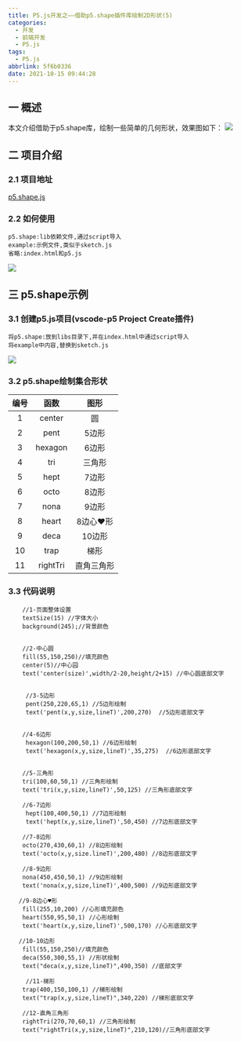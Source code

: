 ```yaml
---
title: P5.js开发之——借助p5.shape插件库绘制2D形状(5)
categories:
  - 开发
  - 前端开发
  - P5.js
tags:
  - P5.js
abbrlink: 5f6b0336
date: 2021-10-15 09:44:28
---
```

## 一 概述

本文介绍借助于p5.shape库，绘制一些简单的几何形状，效果图如下：
![][1]

<!--more-->

## 二 项目介绍

### 2.1 项目地址

[p5.shape.js](https://github.com/gaba5/p5.shape.js)

### 2.2 如何使用

```
p5.shape:lib依赖文件,通过script导入
example:示例文件,类似于sketch.js
省略:index.html和p5.js
```

![][2]

## 三 p5.shape示例
### 3.1 创建p5.js项目(vscode-p5 Project Create插件)
```
将p5.shape:放到libs目录下,并在index.html中通过script导入
将example中内容,替换到sketch.js
```

![][3]

### 3.2 p5.shape绘制集合形状

| 编号 |   函数   |    图形    |
| :--: | :------: | :--------: |
|  1   |  center  |     圆     |
|  2   |   pent   |   5边形    |
|  3   | hexagon  |   6边形    |
|  4   |   tri    |   三角形   |
|  5   |   hept   |   7边形    |
|  6   |   octo   |   8边形    |
|  7   |   nona   |   9边形    |
|  8   |  heart   |  8边心♥形  |
|  9   |   deca   |   10边形   |
|  10  |   trap   |    梯形    |
|  11  | rightTri | 直角三角形 |

### 3.3 代码说明

```
    //1-页面整体设置
    textSize(15) //字体大小
    background(245);//背景颜色
   
   
    //2-中心圆
    fill(55,150,250)//填充颜色
    center(5)//中心园
    text('center(size)',width/2-20,height/2+15) //中心圆底部文字


     //3-5边形
     pent(250,220,65,1) //5边形绘制
     text('pent(x,y,size,lineT)',200,270)  //5边形底部文字


    //4-6边形
     hexagon(100,200,50,1) //6边形绘制
     text('hexagon(x,y,size,lineT)',35,275)  //6边形底部文字


    //5-三角形
    tri(100,60,50,1) //三角形绘制
    text('tri(x,y,size,lineT)',50,125) //三角形底部文字

    //6-7边形
     hept(100,400,50,1) //7边形绘制
     text('hept(x,y,size,lineT)',50,450) //7边形底部文字

    //7-8边形
    octo(270,430,60,1) //8边形绘制
    text('octo(x,y,size.lineT)',200,480) //8边形底部文字

    //8-9边形
    nona(450,450,50,1) //9边形绘制
    text('nona(x,y,size,lineT)',400,500) //9边形底部文字

   //9-8边心♥形
    fill(255,10,200) //心形填充颜色
    heart(550,95,50,1) //心形绘制
    text('heart(x,y,size,lineT)',500,170) //心形底部文字

   //10-10边形
    fill(55,150,250)//填充颜色
    deca(550,300,55,1) //形状绘制
    text("deca(x,y,size,lineT)",490,350) //底部文字

     //11-梯形
    trap(400,150,100,1) //梯形绘制
    text("trap(x,y,size,lineT)",340,220) //梯形底部文字

    //12-直角三角形
    rightTri(270,70,60,1) //三角形绘制
    text("rightTri(x,y,size,lineT)",210,120)//三角形底部文字
```



[1]:https://cdn.jsdelivr.net/gh/PGzxc/CDN@master/blog-p5js/p5js-p5shape-preview.png
[2]:https://cdn.jsdelivr.net/gh/PGzxc/CDN@master/blog-p5js/p5js-p5-shape-github.png
[3]:https://cdn.jsdelivr.net/gh/PGzxc/CDN@master/blog-p5js/p5js-p5shape-vscode-project.png